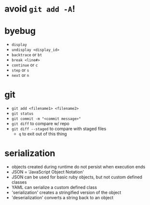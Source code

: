 # avoid `git add -A`!

# byebug
- `display`
- `undisplay <display_id>`
- `backtrace` or `bt`
- `break <line#>`
- `continue` or `c`
- `step` or `s`
- `next` or `n`

# git
- `git add <filename1> <filename2>`
- `git status`
- `git commit -m "<commit message>"`
- `git diff` to compare w/ repo
- `git diff --staged` to compare with staged files
  - `q` to exit out of this thing

# serialization
- objects created during runtime do not persist when execution ends
- JSON = 'JavaScript Object Notation'
- JSON can be used for basic ruby objects, but not custom defined classes
- YAML can serialize a custom defined class
- 'serialization' creates a stringified version of the object
- 'deserialization' converts a string back to an object
